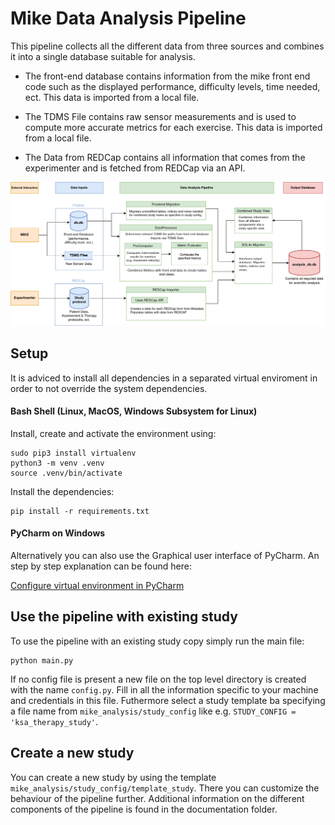 # Mike Data Analysis Pipeline

This pipeline collects all the different data from three sources and combines it into a single database suitable for analysis.

- The front-end database contains information from the mike front end code such as the displayed performance, difficulty levels, time needed, ect. This data is imported from a local file. 

- The TDMS File contains raw sensor measurements and is used to compute more accurate metrics for each exercise. This data is imported from a local file. 

- The Data from REDCap contains all information that comes from the experimenter and is fetched from REDCap via an API. 


![](doc/mike_data_analysis.png)



## Setup
It is adviced to install all dependencies in a separated virtual enviroment in order to not override the system dependencies. 

#### Bash Shell (Linux, MacOS, Windows Subsystem for Linux)

Install, create and activate the environment using:
```
sudo pip3 install virtualenv
python3 -m venv .venv
source .venv/bin/activate
```

Install the dependencies:
```
pip install -r requirements.txt 
```

#### PyCharm on Windows

Alternatively you can also use the Graphical user interface of PyCharm. An step by step explanation can be found here: 

[Configure virtual environment in PyCharm](https://www.jetbrains.com/help/pycharm/creating-virtual-environment.html#existing-environment)


## Use the pipeline with existing study

To use the pipeline with an existing study copy simply run the main file:

```
python main.py
```

If no config file is present a new file on the top level directory is created with the name `config.py`. 
Fill in all the information specific to your machine and credentials in this file. Futhermore select a study template ba specifying a file name from `mike_analysis/study_config` like e.g. `STUDY_CONFIG = 'ksa_therapy_study'`.

## Create a new study

You can create a new study by using the template `mike_analysis/study_config/template_study`. There you can customize the behaviour of the pipeline further. Additional information on the different components of the pipeline is found in the documentation folder. 